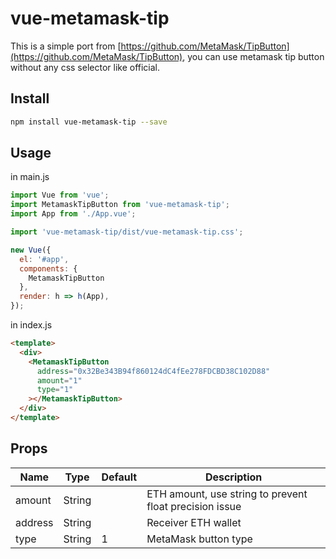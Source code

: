 # vue-metamask-tip

This is a simple port from [https://github.com/MetaMask/TipButton](https://github.com/MetaMask/TipButton), you can use metamask tip button without any css selector like official.

## Install

```bash
npm install vue-metamask-tip --save
```

## Usage

in main.js

```js
import Vue from 'vue';
import MetamaskTipButton from 'vue-metamask-tip';
import App from './App.vue';

import 'vue-metamask-tip/dist/vue-metamask-tip.css';

new Vue({
  el: '#app',
  components: {
    MetamaskTipButton
  },
  render: h => h(App),
});
```

in index.js

```html
<template>
  <div>
    <MetamaskTipButton
      address="0x32Be343B94f860124dC4fEe278FDCBD38C102D88"
      amount="1"
      type="1"
    ></MetamaskTipButton>
  </div>
</template>
```

## Props

|Name|Type|Default|Description|
|---|---|---|---|
|amount|String||ETH amount, use string to prevent float precision issue|
|address|String||Receiver ETH wallet|
|type|String|1|MetaMask button type|